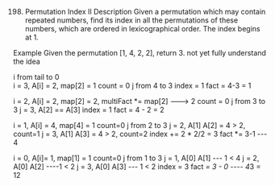 198. Permutation Index II
Description
Given a permutation which may contain repeated numbers, find its index in all the permutations of these numbers, which are ordered in lexicographical order. The index begins at 1.

Example
Given the permutation [1, 4, 2, 2], return 3.
not yet fully understand the idea

i from tail to 0   
i = 3, A[i] = 2,  map[2] = 1
count = 0
j from 4 to 3
index = 1
fact = 4-3 = 1

i = 2, A[i] = 2, map[2] = 2, multiFact *= map[2] ---> 2
count = 0
j from 3 to 3
  j = 3, A[2] == A[3] 
index = 1
fact = 4 - 2 = 2

i = 1, A[i] = 4, map[4] = 1
count=0
j from 2 to 3
   j = 2, A[1] A[2] = 4 > 2, count=1
   j = 3, A[1] A[3] = 4 > 2, count=2
index += 2 * 2/2 = 3
fact *= 3-1 --- 4

i = 0, A[i]= 1, map[1] = 1
count=0
j from 1 to 3
  j = 1, A[0] A[1] --- 1 < 4
  j = 2, A[0] A[2] ----1 < 2
  j = 3, A[0] A[3] --- 1 < 2
index = 3
fact *= 3 - 0 ---- 4*3 = 12


